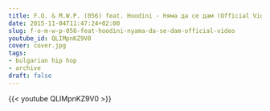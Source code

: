 ```yaml
---
title: F.O. & M.W.P. (056) feat. Hoodini - Няма да се дам (Official Video)
date: 2015-11-04T11:47:24+02:00
slug: f-o-m-w-p-056-feat-hoodini-nyama-da-se-dam-official-video
youtube_id: QLIMpnKZ9V0
cover: cover.jpg
tags:
- bulgarian hip hop
- archive
draft: false
---
```


{{< youtube QLIMpnKZ9V0 >}}
